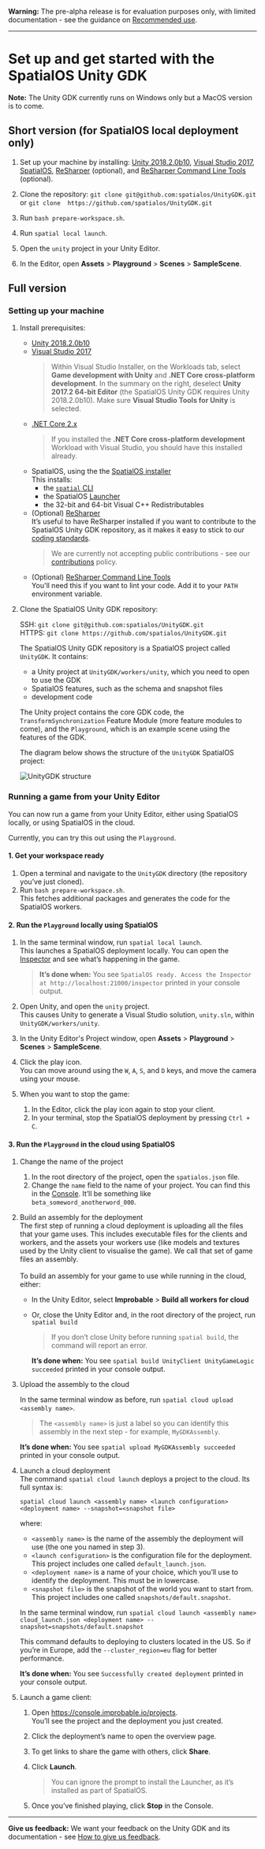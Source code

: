 **Warning:** The pre-alpha release is for evaluation purposes only, with limited documentation - see the guidance on [Recommended use](../README.md#recommended-use).

-----

# Set up and get started with the SpatialOS Unity GDK

**Note:** The Unity GDK currently runs on Windows only but a MacOS version is to come.

## Short version (for SpatialOS local deployment only)

1. Set up your machine by installing: [Unity 2018.2.0b10](https://unity3d.com/unity/beta-download), [Visual Studio 2017](https://www.visualstudio.com/downloads/), [SpatialOS](https://console.improbable.io/installer/download/stable/latest/win), [ReSharper](https://www.jetbrains.com/resharper/) (optional), and [ReSharper Command Line Tools](https://www.jetbrains.com/resharper/download/index.html#section=resharper-clt) (optional).

1. Clone the repository: `git clone git@github.com:spatialos/UnityGDK.git`  or `git clone  https://github.com/spatialos/UnityGDK.git`

2. Run `bash prepare-workspace.sh`.

1. Run `spatial local launch`.

1. Open the `unity` project in your Unity Editor.

1. In the Editor, open **Assets** > **Playground** > **Scenes** > **SampleScene**.

## Full version

### Setting up your machine

1. Install prerequisites:
	- [Unity 2018.2.0b10](https://unity3d.com/unity/beta-download)
	- [Visual Studio 2017](https://www.visualstudio.com/downloads/)
	    > Within Visual Studio Installer, on the Workloads tab, select **Game development with Unity** and **.NET Core cross-platform development**. In the summary on the right, deselect **Unity 2017.2 64-bit Editor** (the SpatialOS Unity GDK requires Unity 2018.2.0b10). Make sure **Visual Studio Tools for Unity** is selected.
    - [.NET Core 2.x](https://www.microsoft.com/net/download/)
        > If you installed the **.NET Core cross-platform development** Workload with Visual Studio, you should have this installed already.
	- SpatialOS, using the the [SpatialOS installer](https://console.improbable.io/installer/download/stable/latest/win)
	<br>This installs:
		- the [`spatial` CLI](https://docs.improbable.io/reference/13.0/shared/spatial-cli-introduction)
		- the SpatialOS [Launcher](https://docs.improbable.io/reference/13.0/shared/operate/launcher)
		- the 32-bit and 64-bit Visual C++ Redistributables
	- (Optional) [ReSharper](https://www.jetbrains.com/resharper/)
	<br>It’s useful to have ReSharper installed if you want to contribute to the SpatialOS Unity GDK repository, as it makes it easy to stick to our [coding standards](contributions/unity-gdk-coding-standards.md). 
		> We are currently not accepting public contributions - see our [contributions](../.github/CONTRIBUTING.md) policy.
    - (Optional) [ReSharper Command Line Tools](https://www.jetbrains.com/resharper/download/index.html#section=resharper-clt) 
    <br> You'll need this if you want to lint your code. Add it to your `PATH` environment variable.

1. Clone the SpatialOS Unity GDK repository:

	SSH: `git clone git@github.com:spatialos/UnityGDK.git`
    <br>HTTPS: `git clone https://github.com/spatialos/UnityGDK.git`

    The SpatialOS Unity GDK repository is a SpatialOS project called `UnityGDK`. It contains:
    - a Unity project at `UnityGDK/workers/unity`, which you need to open to use the GDK
    - SpatialOS features, such as the schema and snapshot files
    - development code
    
    The Unity project contains the core GDK code, the `TransformSynchronization` Feature Module (more feature modules to come), and the `Playground`, which is an example scene using the features of the GDK.

    The diagram below shows the structure of the `UnityGDK` SpatialOS project:

	![UnityGDK structure](assets/UnityGDK-structure.png)

### Running a game from your Unity Editor 

You can now run a game from your Unity Editor, either using SpatialOS locally, or using SpatialOS in the cloud.

Currently, you can try this out using the `Playground`.

#### 1. Get your workspace ready

1. Open a terminal and navigate to the `UnityGDK` directory (the repository you’ve just cloned).
1. Run `bash prepare-workspace.sh`.
<br>This fetches additional packages and generates the code for the SpatialOS workers.

#### 2. Run the `Playground` locally using SpatialOS

1. In the same terminal window, run `spatial local launch`. 
<br>This launches a SpatialOS deployment locally. You can open the [Inspector](https://docs.improbable.io/reference/13.0/shared/glossary#inspector) and see what’s happening in the game.
    > **It’s done when:** You see `SpatialOS ready. Access the Inspector at http://localhost:21000/inspector` printed in your console output.

1. Open Unity, and open the `unity` project. 
<br>This causes Unity to generate a Visual Studio solution, `unity.sln`, within `UnityGDK/workers/unity`.

1. In the Unity Editor's Project window, open **Assets** > **Playground** > **Scenes** > **SampleScene**.

1. Click the play icon.
<br>You can move around using the `W`, `A`, `S`, and `D` keys, and move the camera using your mouse.

1. When you want to stop the game:
    1. In the Editor, click the play icon again to stop your client.
    1. In your terminal, stop the SpatialOS deployment by pressing `Ctrl + C`.

#### 3. Run the `Playground` in the cloud using SpatialOS

1. Change the name of the project

    1. In the root directory of the project, open the `spatialos.json` file.
    1. Change the `name` field to the name of your project. You can find this in the [Console](https://console.improbable.io). It’ll be something like `beta_someword_anotherword_000`.

1. Build an assembly for the deployment
<br>The first step of running a cloud deployment is uploading all the files that your game uses. This includes executable files for the clients and workers, and the assets your workers use (like models and textures used by the Unity client to visualise the game). We call that set of game files an assembly.
<br><br> To build an assembly for your game to use while running in the cloud, either:
    - In the Unity Editor, select **Improbable** > **Build all workers for cloud**
    - Or, close the Unity Editor and, in the root directory of the project, run `spatial build`
        > If you don’t close Unity before running `spatial build`, the command will report an error.
    
        **It’s done when:** You see `spatial build UnityClient UnityGameLogic succeeded` printed in your console output.

1. Upload the assembly to the cloud
    
    In the same terminal window as before, run `spatial cloud upload <assembly name>`.
    > The `<assembly name>` is just a label so you can identify this assembly in the next step - for example, `MyGDKAssembly`.

     **It’s done when:** You see `spatial upload MyGDKAssembly succeeded` printed in your console output.

1. Launch a cloud deployment
<br>The command `spatial cloud launch` deploys a project to the cloud. Its full syntax is:

    `spatial cloud launch <assembly name> <launch configuration> <deployment name> --snapshot=<snapshot file>`

    where:

    - `<assembly name>` is the name of the assembly the deployment will use (the one you named in step 3).
    - `<launch configuration>` is the configuration file for the deployment. This project includes one called `default_launch.json`.
    - `<deployment name>` is a name of your choice, which you’ll use to identify the deployment. This must be in lowercase.
    - `<snapshot file>` is the snapshot of the world you want to start from. This project includes one called `snapshots/default.snapshot`.

    In the same terminal window, run `spatial cloud launch <assembly name> cloud_launch.json <deployment name> --snapshot=snapshots/default.snapshot`

    This command defaults to deploying to clusters located in the US. So if you’re in Europe, add the `--cluster_region=eu` flag for better performance.
    
    **It’s done when:** You see `Successfully created deployment` printed in your console output.


1. Launch a game client:
    1. Open https://console.improbable.io/projects.
    <br>You’ll see the project and the deployment you just created.

    1. Click the deployment’s name to open the overview page.

    1. To get links to share the game with others, click **Share**.

    1. Click **Launch**.
        > You can ignore the prompt to install the Launcher, as it’s installed as part of SpatialOS.

    1. Once you’ve finished playing, click **Stop** in the Console.

----
**Give us feedback:** We want your feedback on the Unity GDK and its documentation  - see [How to give us feedback](../README.md#give-us-feedback).
